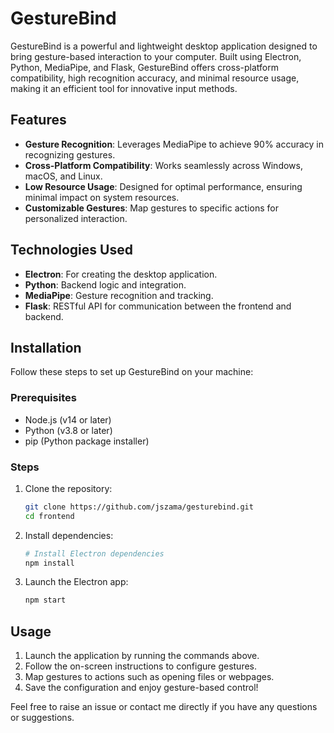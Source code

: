 # GestureBind

GestureBind is a powerful and lightweight desktop application designed to bring gesture-based interaction to your computer. Built using Electron, Python, MediaPipe, and Flask, GestureBind offers cross-platform compatibility, high recognition accuracy, and minimal resource usage, making it an efficient tool for innovative input methods.

## Features

- **Gesture Recognition**: Leverages MediaPipe to achieve 90% accuracy in recognizing gestures.
- **Cross-Platform Compatibility**: Works seamlessly across Windows, macOS, and Linux.
- **Low Resource Usage**: Designed for optimal performance, ensuring minimal impact on system resources.
- **Customizable Gestures**: Map gestures to specific actions for personalized interaction.

## Technologies Used

- **Electron**: For creating the desktop application.
- **Python**: Backend logic and integration.
- **MediaPipe**: Gesture recognition and tracking.
- **Flask**: RESTful API for communication between the frontend and backend.

## Installation

Follow these steps to set up GestureBind on your machine:

### Prerequisites

- Node.js (v14 or later)
- Python (v3.8 or later)
- pip (Python package installer)

### Steps

1. Clone the repository:

   ```bash
   git clone https://github.com/jszama/gesturebind.git
   cd frontend
   ```

2. Install dependencies:

   ```bash
   # Install Electron dependencies
   npm install
   ```

3. Launch the Electron app:

   ```bash
   npm start
   ```

## Usage

1. Launch the application by running the commands above.
2. Follow the on-screen instructions to configure gestures.
3. Map gestures to actions such as opening files or webpages.
4. Save the configuration and enjoy gesture-based control!

Feel free to raise an issue or contact me directly if you have any questions or suggestions.

